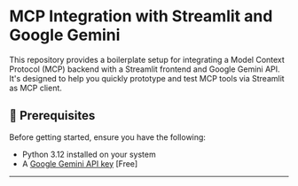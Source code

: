 # MCP Integration with Streamlit and Google Gemini

This repository provides a boilerplate setup for integrating a Model Context Protocol (MCP) backend with a Streamlit frontend and Google Gemini API. It's designed to help you quickly prototype and test MCP tools via Streamlit as MCP client.


## 🚀 Prerequisites

Before getting started, ensure you have the following:

- Python 3.12 installed on your system
- A [Google Gemini API key](https://ai.google.dev/gemini-api/docs) [Free]

---